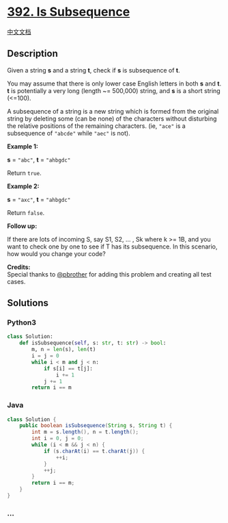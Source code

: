 # [392. Is Subsequence](https://leetcode.com/problems/is-subsequence)

[中文文档](/solution/0300-0399/0392.Is%20Subsequence/README.md)

## Description

<p>

Given a string <b>s</b> and a string <b>t</b>, check if <b>s</b> is subsequence of <b>t</b>.

</p>

<p>

You may assume that there is only lower case English letters in both <b>s</b> and <b>t</b>. <b>t</b> is potentially a very long (length ~= 500,000) string, and <b>s</b> is a short string (<=100).

</p>

<p>

A subsequence of a string is a new string which is formed from the original string by deleting some (can be none) of the characters without disturbing the relative positions of the remaining characters. (ie, <code>"ace"</code> is a subsequence of <code>"abcde"</code> while <code>"aec"</code> is not).

</p>

<p><b>Example 1:</b><br />

<b>s</b> = <code>"abc"</code>, <b>t</b> = <code>"ahbgdc"</code>

</p>

<p>

Return <code>true</code>.

</p>

<p><b>Example 2:</b><br />

<b>s</b> = <code>"axc"</code>, <b>t</b> = <code>"ahbgdc"</code>

</p>

<p>

Return <code>false</code>.

</p>

<p><b>Follow up:</b><br />

If there are lots of incoming S, say S1, S2, ... , Sk where k >= 1B, and you want to check one by one to see if T has its subsequence. In this scenario, how would you change your code?</p>

<p><b>Credits:</b><br />Special thanks to <a href="https://leetcode.com/pbrother/">@pbrother</a> for adding this problem and creating all test cases.</p>

## Solutions

<!-- tabs:start -->

### **Python3**

```python
class Solution:
    def isSubsequence(self, s: str, t: str) -> bool:
        m, n = len(s), len(t)
        i = j = 0
        while i < m and j < n:
            if s[i] == t[j]:
                i += 1
            j += 1
        return i == m
```

### **Java**

```java
class Solution {
    public boolean isSubsequence(String s, String t) {
        int m = s.length(), n = t.length();
        int i = 0, j = 0;
        while (i < m && j < n) {
            if (s.charAt(i) == t.charAt(j)) {
                ++i;
            }
            ++j;
        }
        return i == m;
    }
}
```

### **...**

```

```

<!-- tabs:end -->
